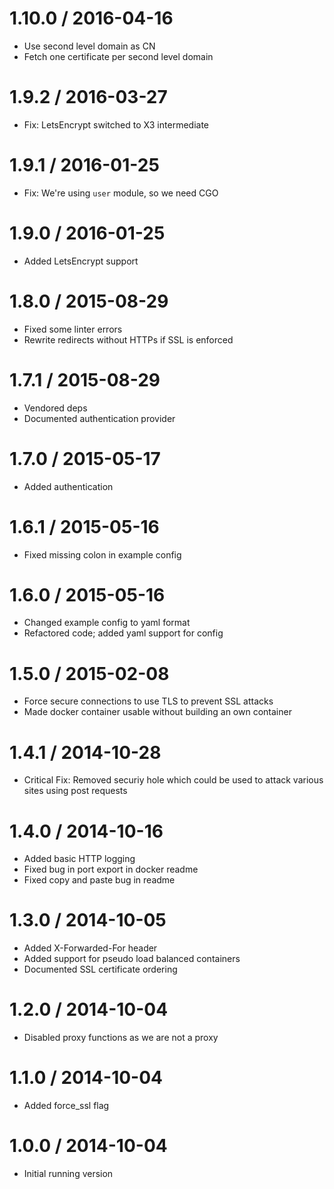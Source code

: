
1.10.0 / 2016-04-16
==================

  * Use second level domain as CN
  * Fetch one certificate per second level domain

1.9.2 / 2016-03-27
==================

  * Fix: LetsEncrypt switched to X3 intermediate

1.9.1 / 2016-01-25
==================

  * Fix: We're using `user` module, so we need CGO

1.9.0 / 2016-01-25
==================

  * Added LetsEncrypt support

1.8.0 / 2015-08-29
==================

  * Fixed some linter errors
  * Rewrite redirects without HTTPs if SSL is enforced

1.7.1 / 2015-08-29
==================

  * Vendored deps
  * Documented authentication provider

1.7.0 / 2015-05-17
==================

  * Added authentication

1.6.1 / 2015-05-16
==================

  * Fixed missing colon in example config

1.6.0 / 2015-05-16
==================

  * Changed example config to yaml format
  * Refactored code; added yaml support for config

1.5.0 / 2015-02-08
==================

  * Force secure connections to use TLS to prevent SSL attacks
  * Made docker container usable without building an own container

1.4.1 / 2014-10-28
==================

  * Critical Fix: Removed securiy hole which could be used to attack various sites using post requests

1.4.0 / 2014-10-16
==================

  * Added basic HTTP logging
  * Fixed bug in port export in docker readme
  * Fixed copy and paste bug in readme

1.3.0 / 2014-10-05
==================

  * Added X-Forwarded-For header
  * Added support for pseudo load balanced containers
  * Documented SSL certificate ordering

1.2.0 / 2014-10-04
==================

  * Disabled proxy functions as we are not a proxy

1.1.0 / 2014-10-04
==================

  * Added force_ssl flag

1.0.0 / 2014-10-04
==================

  * Initial running version

